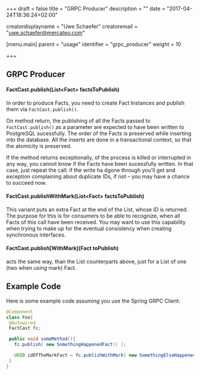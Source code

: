 +++
draft = false
title = "GRPC Producer"
description = ""
date = "2017-04-24T18:36:24+02:00"

creatordisplayname = "Uwe Schaefer"
creatoremail = "uwe.schaefer@mercateo.com"

[menu.main]
parent = "usage"
identifier = "grpc_producer"
weight = 10

+++

## GRPC Producer

#### FactCast.publish(List&lt;Fact&gt; factsToPublish)

In order to produce Facts, you need to create Fact Instances and publish them via ```FactCast.publish()```.

On method return, the publishing of all the Facts passed to ```FactCast.publish()``` as a parameter are expected to have been written to PostgreSQL sucessfully. The order of the Facts is preserved while inserting into the database. All the inserts are done in a transactional context, so that the atomicity is preserved.

If the method returns exceptionally, of the process is killed or interrupted in any way, you cannot know if the Facts have been sucessfully written. In that case, just repeat the call: if the write ha dgone through you'll get and exception complaining about duplicate IDs, if not – you may have a chance to succeed now.

#### FactCast.publishWithMark(List&lt;Fact&gt; factsToPublish)

This variant puts an extra Fact at the end of the List, whose ID is returned. The purpose for this is for consumers to be able to recognize, when all Facts of this call have been received. You may want to use this capability when trying to make up for the eventual consistency when creating synchronous interfaces.

#### FactCast.publish\[WithMark\](Fact toPublish)

acts the same way, than the List counterparts above, just for a List of one (two when using mark) Fact.

## Example Code

Here is some example code assuming you use the Spring GRPC Client:

```java
@Component
class Foo{
 @Autowired
 FactCast fc;

 public void someMethod(){
   fc.publish( new SomethingHappenedFact() );

   UUID idOfTheMarkFact = fc.publishWithMark( new SomethingElseHappenedFact() );
 }
}
```


